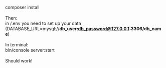 composer install<br>
<br>
Then:<br>
in /.env you need to set up your data (DATABASE_URL=mysql://<b>db_user:db_password@127.0.0.1:3306/db_name</b>)<br>
<br>
In terminal:<br>
bin/console server:start<br>
<br>
Should work!